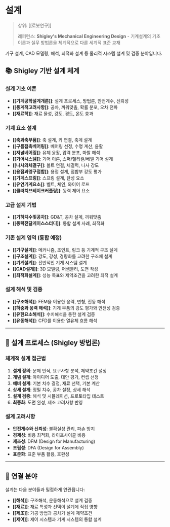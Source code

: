 # 설계

> 상위: [[로봇연구]]
> 
> 레퍼런스: **Shigley's Mechanical Engineering Design** - 기계설계의 기초 이론과 실무 방법론을 체계적으로 다룬 세계적 표준 교재

기구 설계, CAD 모델링, 해석, 최적화 설계 등 물리적 시스템 설계 및 검증 분야입니다.

## 📚 Shigley 기반 설계 체계

### 설계 기초 이론
- **[[기계공학설계개론]]**: 설계 프로세스, 방법론, 안전계수, 신뢰성
- **[[통계적고려사항]]**: 공차, 끼워맞춤, 확률 분포, 오차 전파
- **[[재료학]]**: 재료 물성, 강도, 경도, 온도 효과

### 기계 요소 설계
- **[[축과축부품]]**: 축 설계, 키 연결, 축계 설계
- **[[구름접촉베어링]]**: 베어링 선정, 수명 계산, 윤활
- **[[저널베어링]]**: 유체 윤활, 압력 분포, 마찰 해석
- **[[기어시스템]]**: 기어 이론, 스퍼/헬리컬/베벨 기어 설계
- **[[나사와체결구]]**: 볼트 연결, 체결력, 나사 강도
- **[[용접과영구접합]]**: 용접 설계, 접합부 강도 평가
- **[[기계스프링]]**: 스프링 설계, 탄성 요소
- **[[유연기계요소]]**: 벨트, 체인, 와이어 로프
- **[[클러치브레이크커플링]]**: 동력 제어 요소

### 고급 설계 기법
- **[[기하치수및공차]]**: GD&T, 공차 설계, 끼워맞춤
- **[[동력전달케이스스터디]]**: 통합 설계 사례, 최적화

### 기존 설계 영역 (통합 예정)
- **[[기구설계]]**: 메커니즘, 조인트, 링크 등 기계적 구조 설계
- **[[구조설계]]**: 강도, 강성, 경량화를 고려한 구조체 설계
- **[[기계설계]]**: 전반적인 기계 시스템 설계
- **[[CAD설계]]**: 3D 모델링, 어셈블리, 도면 작성
- **[[최적화설계]]**: 성능 목표와 제약조건을 고려한 최적 설계

### 설계 해석 및 검증
- **[[구조해석]]**: FEM을 이용한 응력, 변형, 진동 해석
- **[[하중과 응력 해석]]**: 기계 부품의 강도 평가와 안전성 검증
- **[[유한요소해석]]**: 수치해석을 통한 설계 검증
- **[[유동해석]]**: CFD를 이용한 열유체 흐름 해석

---

## 🎯 설계 프로세스 (Shigley 방법론)

### 체계적 설계 접근법
1. **설계 정의**: 문제 인식, 요구사항 분석, 제약조건 설정
2. **개념 설계**: 아이디어 도출, 대안 평가, 컨셉 선정
3. **예비 설계**: 기본 치수 결정, 재료 선택, 기본 계산
4. **상세 설계**: 정밀 치수, 공차 설정, 상세 해석
5. **설계 검증**: 해석 및 시뮬레이션, 프로토타입 테스트
6. **최종화**: 도면 완성, 제조 고려사항 반영

### 설계 고려사항
- **안전계수와 신뢰성**: 불확실성 관리, 파손 방지
- **경제성**: 비용 최적화, 라이프사이클 비용
- **제조성**: DFM (Design for Manufacturing)
- **조립성**: DFA (Design for Assembly)
- **표준화**: 표준 부품 활용, 호환성

---

## 🔗 연결 분야

설계는 다음 분야들과 밀접하게 연관됩니다:

- **[[해석]]**: 구조해석, 운동해석으로 설계 검증
- **[[재료]]**: 재료 특성과 선택이 설계에 직접 영향
- **[[제조]]**: 가공 방법과 공차가 설계 제약조건
- **[[제어]]**: 제어 시스템과 기계 시스템의 통합 설계